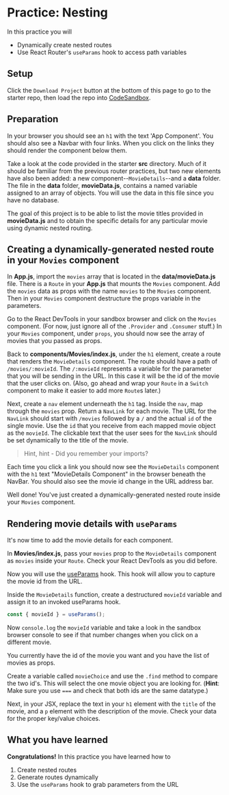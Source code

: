 # Practice: Nesting

In this practice you will

- Dynamically create nested routes
- Use React Router's `useParams` hook to access path variables

## Setup

Click the `Download Project` button at the bottom of this page to go to the
starter repo, then load the repo into [CodeSandbox].

## Preparation

In your browser you should see an `h1` with the text 'App Component'. You should
also see a Navbar with four links. When you click on the links they should
render the component below them.

Take a look at the code provided in the starter __src__ directory. Much of it
should be familiar from the previous router practices, but two new elements have
also been added: a new component--`MovieDetails`--and a __data__ folder. The
file in the __data__ folder, __movieData.js__, contains a named variable
assigned to an array of objects. You will use the data in this file since you
have no database.

The goal of this project is to be able to list the movie titles provided in
__movieData.js__ and to obtain the specific details for any particular movie
using dynamic nested routing.

## Creating a dynamically-generated nested route in your `Movies` component

In __App.js__, import the `movies` array that is located in the
__data/movieData.js__ file. There is a `Route` in your __App.js__ that
mounts the `Movies` component. Add the `movies` data as props with the name
`movies` to the `Movies` component. Then in your `Movies` component destructure
the props variable in the parameters.

Go to the React DevTools in your sandbox browser and click on the `Movies`
component. (For now, just ignore all of the `.Provider` and `.Consumer` stuff.)
In your `Movies` component, under `props`, you should now see the array of
movies that you passed as props.

Back to __components/Movies/index.js__, under the `h1` element, create a route
that renders the `MovieDetails` component. The route should have a path of
`/movies/:movieId`. The `/:movieId` represents a variable for the parameter that
you will be sending in the URL. In this case it will be the id of the movie that
the user clicks on. (Also, go ahead and wrap your `Route` in a `Switch`
component to make it easier to add more `Route`s later.)

Next, create a `nav` element underneath the `h1` tag. Inside the `nav`, map
through the `movies` prop. Return a `NavLink` for each movie. The URL for the
`NavLink` should start with `/movies` followed by a `/` and the actual `id` of
the single movie. Use the `id` that you receive from each mapped movie object as
the `movieId`. The clickable text that the user sees for the `NavLink` should
be set dynamically to the title of the movie.

> Hint, hint - Did you remember your imports?

Each time you click a link you should now see the `MovieDetails` component with
the `h1` text "MovieDetails Component" in the browser beneath the NavBar. You
should also see the movie id change in the URL address bar.

Well done! You've just created a dynamically-generated nested route inside your
`Movies` component.

## Rendering movie details with `useParams`

It's now time to add the movie details for each component.

In __Movies/index.js__, pass your `movies` prop to the `MovieDetails` component
as `movies` inside your `Route`. Check your React DevTools as you did before.

Now you will use the [useParams][use-params] hook. This hook will allow you to
capture the movie id from the URL.

Inside the `MovieDetails` function, create a destructured `movieId` variable and
assign it to an invoked useParams hook.

```js
const { movieId } = useParams();
```

Now `console.log` the `movieId` variable and take a look in the sandbox
browser console to see if that number changes when you click on a different
movie.

You currently have the id of the movie you want and you have the list of movies
as props.

Create a variable called `movieChoice` and use the `.find` method to compare the
two id's. This will select the one movie object you are looking for. (**Hint**:
Make sure you use `===` and check that both ids are the same datatype.)

Next, in your JSX, replace the text in your `h1` element with the `title` of
the movie, and a `p` element with the description of the movie. Check your
data for the proper key/value choices.

## What you have learned

**Congratulations!** In this practice you have learned how to

1. Create nested routes
2. Generate routes dynamically
3. Use the `useParams` hook to grab parameters from the URL

[CodeSandbox]: https://www.codesandbox.io
[use-params]: https://reactrouter.com/web/api/Hooks/useparams
